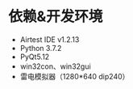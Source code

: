 # 依赖&开发环境

- Airtest IDE v1.2.13
- Python 3.7.2
- PyQt5.12
- win32con、win32gui
- 雷电模拟器（1280*640 dip240）